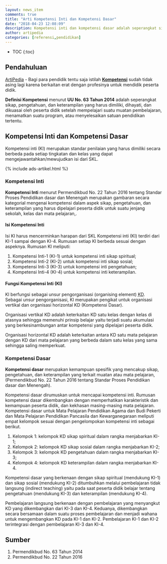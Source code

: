 ```yaml
---
layout: news_item
comments: true
title: "Arti Kompetensi Inti dan Kompetensi Dasar"
date: "2018-04-23 12:08:09"
description: Kompetensi inti dan kompetensi dasar adalah seperangkat sikap, pengetahuan, dan keterampilan yang harus dimiliki, dihayati, dan dikuasai oleh peserta didik pada kelas dan satuan pendidikan tertentu.
author: artipedia
categories: [referensi,pendidikan]
---
```

* TOC
{:toc}

## Pendahuluan
[ArtiPedia](/ "ArtiPedia") - Bagi para pendidik tentu saja istilah **[Kompetensi](/wiki/arti-kompetensi-inti-dan-kompetensi-dasar.html "Kompetensi")** sudah tidak asing lagi karena berkaitan erat dengan profesinya untuk mendidik peserta didik. 

**Definisi Kompetensi** menurut **UU No. 63 Tahun 2014** adalah seperangkat sikap, pengetahuan, dan keterampilan yang harus dimiliki, dihayati, dan dikuasai oleh peserta didik setelah mempelajari suatu muatan pembelajaran, menamatkan suatu program, atau menyelesaikan satuan pendidikan tertentu.

## Kompetensi Inti dan Kompetensi Dasar
Kompetensi inti (KI) merupakan standar penilaian yang harus dimiliki secara berbeda pada setiap tingkatan dan kelas yang dapat mengejawantahkan/mewujudkan isi dari SKL. 

{% include ads-artikel.html %}

### Kompetensi Inti
**Kompetensi Inti** menurut Permendikbud No. 22 Tahun 2016 tentang Standar Proses Pendidikan dasar dan Menengah merupakan gambaran secara kategorial mengenai kompetensi dalam aspek sikap, pengetahuan, dan keterampilan yang harus dipelajari peserta didik untuk suatu jenjang sekolah, kelas dan mata pelajaran,.

#### Isi Kompetensi Inti
Isi KI harus mencerminkan harapan dari SKL Kompetensi inti (KI) terdiri dari KI-1 sampai dengan KI-4. Rumusan setiap KI berbeda sesuai dengan aspeknya. Rumusan KI meliputi:
1. Kompetensi Inti-1 (KI-1) untuk kompetensi inti sikap spiritual;
2. Kompetensi Inti-2 (KI-2) untuk kompetensi inti sikap sosial;
3. Kompetensi Inti-3 (KI-3) untuk kompetensi inti pengetahuan;
4. Kompetensi Inti-4 (KI-4) untuk kompetensi inti keterampilan.

#### Fungsi Kompetensi Inti (KI)
KI berfungsi sebagai unsur pengorganisasi (organising element) <acronym title="Kompetensi Dasar">KD</acronym>. Sebagai unsur pengorganisasi, KI merupakan pengikat untuk organisasi vertikal dan organisasi horizontal KD (Kompetensi Dasar). 

Organisasi vertikal KD adalah keterkaitan KD satu kelas dengan kelas di atasnya sehingga memenuhi prinsip belajar yaitu terjadi suatu akumulasi yang berkesinambungan antar kompetensi yang dipelajari peserta didik. 

Organisasi horizontal KD adalah keterkaitan antara KD satu mata pelajaran dengan KD dari mata pelajaran yang berbeda dalam satu kelas yang sama sehingga saling memperkuat.
### Kompetensi Dasar
**Kompetensi dasar** merupakan kemampuan spesifik yang mencakup sikap, pengetahuan, dan keterampilan yang terkait muatan atau mata pelajaran, (Permendikbud No. 22 Tahun 2016 tentang Standar Proses Pendidikan dasar dan Menengah).

Kompetensi dasar dirumuskan untuk mencapai kompetensi inti. Rumusan kompetensi dasar dikembangkan dengan memperhatikan karakteristik dan kemampuan peserta didik, dan kekhasan masing-masing mata pelajaran. Kompetensi dasar untuk Mata Pelajaran Pendidikan Agama dan Budi Pekerti dan Mata Pelajaran Pendidikan Pancasila dan Kewarganegaraan meliputi empat kelompok sesuai dengan pengelompokan kompetensi inti sebagai berikut.
1. Kelompok 1: kelompok KD sikap spiritual dalam rangka menjabarkan KI-1;
2. Kelompok 2: kelompok KD sikap sosial dalam rangka menjabarkan KI-2;
3. Kelompok 3: kelompok KD pengetahuan dalam rangka menjabarkan KI-3;
4. Kelompok 4: kelompok KD keterampilan dalam rangka menjabarkan KI-4.

Kompetensi dasar yang berkenaan dengan sikap spiritual (mendukung KI-1) dan sikap sosial (mendukung KI-2) ditumbuhkan melalui pembelajaran tidak langsung (indirect teaching) yaitu pada saat peserta didik belajar tentang pengetahuan (mendukung KI-3) dan keterampilan (mendukung KI-4). 

Pembelajaran langsung berkenaan dengan pembelajaran yang menyangkut KD yang dikembangkan dari KI-3 dan KI-4. Keduanya, dikembangkan secara bersamaan dalam suatu proses pembelajaran dan menjadi wahana untuk mengembangkan KD pada KI-1 dan KI-2. Pembelajaran KI-1 dan KI-2 terintegrasi dengan pembelajaran KI-3 dan KI-4.

## Sumber
1. Permendikbud No. 63 Tahun 2014
2. Permendikbud No. 22 Tahun 2016
